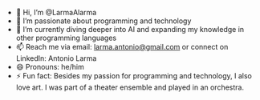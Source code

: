 - 👋 Hi, I’m @LarmaAlarma
- 👀 I’m passionate about programming and technology
- 🌱 I’m currently diving deeper into AI and expanding my knowledge in other programming languages
- 📫 Reach me via email: larma.antonio@gmail.com or connect on LinkedIn: Antonio Larma
- 😄 Pronouns: he/him
- ⚡ Fun fact: Besides my passion for programming and technology, I also love art. I was part of a theater ensemble and played in an orchestra.
